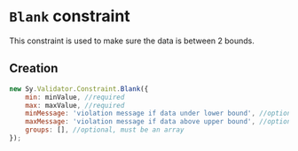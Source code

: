 # `Blank` constraint

This constraint is used to make sure the data is between 2 bounds.

## Creation

```js
new Sy.Validator.Constraint.Blank({
    min: minValue, //required
    max: maxValue, //required
    minMessage: 'violation message if data under lower bound', //optional
    maxMessage: 'violation message if data above upper bound', //optional
    groups: [], //optional, must be an array
});
```